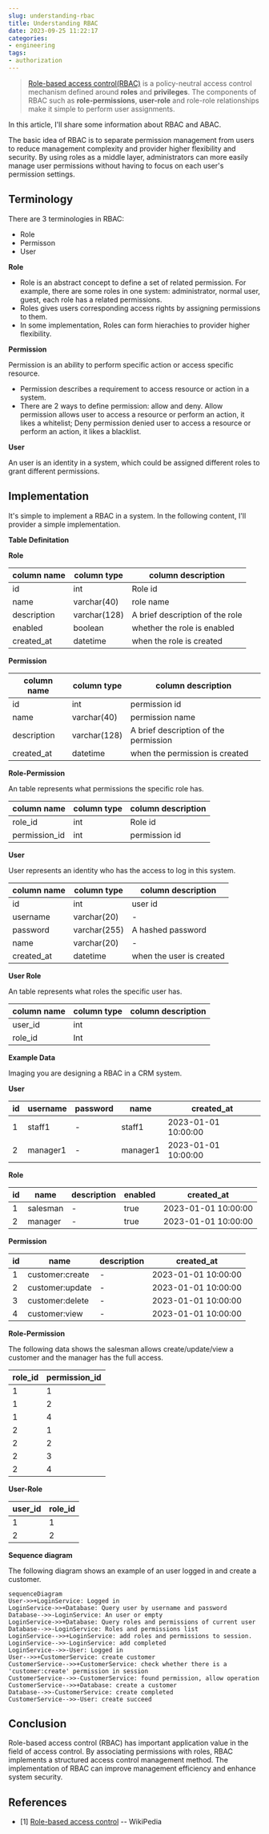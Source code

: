 ```yaml
---
slug: understanding-rbac
title: Understanding RBAC
date: 2023-09-25 11:22:17
categories:
- engineering
tags:
- authorization
---
```


>  [Role-based access control(RBAC)](https://en.wikipedia.org/wiki/Role-based_access_control) is a policy-neutral access control mechanism defined around **roles** and **privileges**. The components of RBAC such as **role-permissions**, **user-role** and role-role relationships make it simple to perform user assignments. 

In this article, I'll share some information about RBAC and ABAC.

The basic idea of RBAC is to separate permission management from users to reduce management complexity and provider higher flexibility and security. By using roles as a middle layer, administrators can more easily manage user permissions without having to focus on each user's permission settings.

## Terminology

There are 3 terminologies in RBAC:

+ Role
+ Permisson
+ User

**Role**

+ Role is an abstract concept to define a set of related permission. For example, there are some roles in one system: administrator, normal user, guest, each role has a related permissions.
+ Roles gives users corresponding access rights by assigning permissions to them.
+ In some implementation, Roles can form hierachies to provider higher flexibility.

**Permission**

Permission is an ability to perform specific action or access specific resource.

+ Permission describes a requirement to access resource or action in a system.
+ There are 2 ways to define permission: allow and deny. Allow permission allows user to access a resource or perform an action, it likes a whitelist; Deny permission denied user to access a resource or perform an action, it likes a blacklist.

**User**

An user is an identity in a system, which could be assigned different roles to grant different permissions.

## Implementation

It's simple to implement a RBAC in a system. In the following content, I'll provider a simple implementation.

**Table Definitation**

**Role**

| column name | column type  | column description              |
| ----------- | ------------ | ------------------------------- |
| id          | int          | Role id                         |
| name        | varchar(40)  | role name                       |
| description | varchar(128) | A brief description of the role |
| enabled     | boolean      | whether the role is enabled     |
| created_at  | datetime     | when the role is created        |

**Permission**

| column name | column type  | column description                    |
| ----------- | ------------ | ------------------------------------- |
| id          | int          | permission id                         |
| name        | varchar(40)  | permission name                       |
| description | varchar(128) | A brief description of the permission |
| created_at  | datetime     | when the permission is created        |

**Role-Permission**

An table represents what permissions the specific role has.

| column name   | column type | column description |
| ------------- | ----------- | ------------------ |
| role_id       | int         | Role id            |
| permission_id | int         | permission id      |

**User**

User represents an identity who has the access to log in this system.

| column name | column type  | column description       |
| ----------- | ------------ | ------------------------ |
| id          | int          | user id                  |
| username    | varchar(20)  | -                        |
| password    | varchar(255) | A hashed password        |
| name        | varchar(20)  | -                        |
| created_at  | datetime     | when the user is created |

**User Role**

An table represents what roles the specific user has.

| column name | column type | column description |
| ----------- | ----------- | ------------------ |
| user_id     | int         |                    |
| role_id     | Int         |                    |

**Example Data**

Imaging you are designing a RBAC in a CRM system.

**User**

| id   | username | password | name     | created_at          |
| ---- | -------- | -------- | -------- | ------------------- |
| 1    | staff1   | -        | staff1   | 2023-01-01 10:00:00 |
| 2    | manager1 | -        | manager1 | 2023-01-01 10:00:00 |

**Role**

| id   | name     | description | enabled | created_at          |
| ---- | -------- | ----------- | ------- | ------------------- |
| 1    | salesman | -           | true    | 2023-01-01 10:00:00 |
| 2    | manager  | -           | true    | 2023-01-01 10:00:00 |

**Permission**

| id   | name            | description | created_at          |
| ---- | --------------- | ----------- | ------------------- |
| 1    | customer:create | -           | 2023-01-01 10:00:00 |
| 2    | customer:update | -           | 2023-01-01 10:00:00 |
| 3    | customer:delete | -           | 2023-01-01 10:00:00 |
| 4    | customer:view   | -           | 2023-01-01 10:00:00 |

**Role-Permission**

The following data shows the salesman allows create/update/view a customer and the manager has the full access.

| role_id | permission_id |
| ------- | ------------- |
| 1       | 1             |
| 1       | 2             |
| 1       | 4             |
| 2       | 1             |
| 2       | 2             |
| 2       | 3             |
| 2       | 4             |

**User-Role**

| user_id | role_id |
| ------- | ------- |
| 1       | 1       |
| 2       | 2       |

**Sequence diagram**

The following diagram shows an example of an user logged in and create a customer.

```mermaid
sequenceDiagram
User->>+LoginService: Logged in
LoginService->>+Database: Query user by username and password
Database-->>-LoginService: An user or empty
LoginService->>+Database: Query roles and permissions of current user
Database-->>-LoginService: Roles and permissions list
LoginService-->>+LoginService: add roles and permissions to session.
LoginService-->>-LoginService: add completed
LoginService-->>-User: Logged in
User-->>+CustomerService: create customer
CustomerService-->>+CustomerService: check whether there is a 'customer:create' permission in session
CustomerService-->>-CustomerService: found permission, allow operation
CustomerService-->>+Database: create a customer
Database-->>-CustomerService: create completed
CustomerService-->>-User: create succeed
```

## Conclusion
Role-based access control (RBAC) has important application value in the field of access control. By associating permissions with roles, RBAC implements a structured access control management method. The implementation of RBAC can improve management efficiency and enhance system security.

## References

+ [1] [Role-based access control](https://en.wikipedia.org/wiki/Role-based_access_control) -- WikiPedia 
